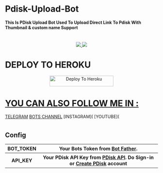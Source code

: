 # Pdisk-Upload-Bot

   **This Is PDisk Upload Bot Used To Upload Direct Link To Pdisk With Thumbnail & custom name Support**

#


<p align="center">
  <a href="https://github.com/KOTDEMOREPOS/Pdisk-Upload-Bot/stargazers">
    <img src="https://img.shields.io/github/stars/KOTDEMOREPOS/pdisk-upload-bot?style=social">
  </a>
  
  <a href="https://github.com/KOTDEMOREPOS/pdisk-upload-bot/fork">
    <img src="https://img.shields.io/github/forks/KOTDEMOREPOS/pdisk-upload-bot?label=Fork&style=social">
  </a>  
</p>

# DEPLOY TO HEROKU 

<p align="center"><a href="https://heroku.com/deploy?template=https://github.com/KOTDEMOREPOS/Pdisk-Upload-Bot"> <img src="https://img.shields.io/badge/Deploy%20To%20Heroku-blueviolet?style=for-the-badge&logo=heroku" width="210" height="34.45" alt="Deploy To Heroku"/></a></p> <p align="center"><a href="https://heroku.com/deploy?

#


# YOU CAN ALSO FOLLOW ME IN : 
[TELEGRAM](https://t.me/KOT_FREE_DE_LA_HOYA_OFF)
[BOTS CHANNEL](https://t.me/KOT_BOTS) 
[INSTAGRAM](
[YOUTUBE](

#






## Config

<table align='center'>
    <tr>
        <th>BOT_TOKEN</th>
        <th>Your Bots Token from <a href='https://telegram.me/BotFather/'>Bot Father</a>.</th>
  </tr>
    <tr>
        <th>API_KEY</th>
        <th>Your PDisk API Key from <a href='https://www.cofilink.com/use-api'>PDisk API</a>. Do Sign-in or <a href='https://www.pdisk.me/earn?referUid=7dd5qb'> Create PDisk</a> account</th>
    </tr>
</table>
  

  


